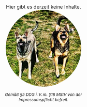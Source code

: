 # benjaminsingelmann.net

<style>
    impr{
        font-size: 10pt;
        font-style: italic;
    }

    reg{
        font-size: 12pt;
    }

    img{
        border-radius: 50%;
    }

    h1#benjaminsingelmannnet{
        visibility: hidden !important;
    }

    .center{     
        width: 65%; 
        margin-left: auto;
        margin-right: auto;
    }
</style>

<div class="center">
<center>
<reg>Hier gibt es derzeit keine Inhalte.</reg>

<br>

<img src="assets/img/wuggos.jpg" width="250"/>

<br>

<impr>Gemäß §5 DDG i. V. m. §18 MStV von der Impressumspflicht befreit.</impr>

</center>
</div>
